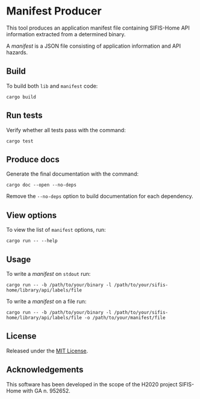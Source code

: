 # Manifest Producer

This tool produces an application manifest file containing
SIFIS-Home API information extracted from a determined binary.

A *manifest* is a JSON file consisting of application information and
API hazards.

## Build

To build both `lib` and `manifest` code:

```
cargo build
```

## Run tests

Verify whether all tests pass with the command:

```
cargo test
```

## Produce docs

Generate the final documentation with the command:

```
cargo doc --open --no-deps
```

Remove the `--no-deps` option to build documentation for each dependency.

## View options

To view the list of `manifest` options, run:

```
cargo run -- --help
```

## Usage

To write a *manifest* on `stdout` run:

```
cargo run -- -b /path/to/your/binary -l /path/to/your/sifis-home/library/api/labels/file
```

To write a *manifest* on a file run:

```
cargo run -- -b /path/to/your/binary -l /path/to/your/sifis-home/library/api/labels/file -o /path/to/your/manifest/file
```

## License

Released under the [MIT License](LICENSE).

## Acknowledgements

This software has been developed in the scope of the H2020 project SIFIS-Home with GA n. 952652.

